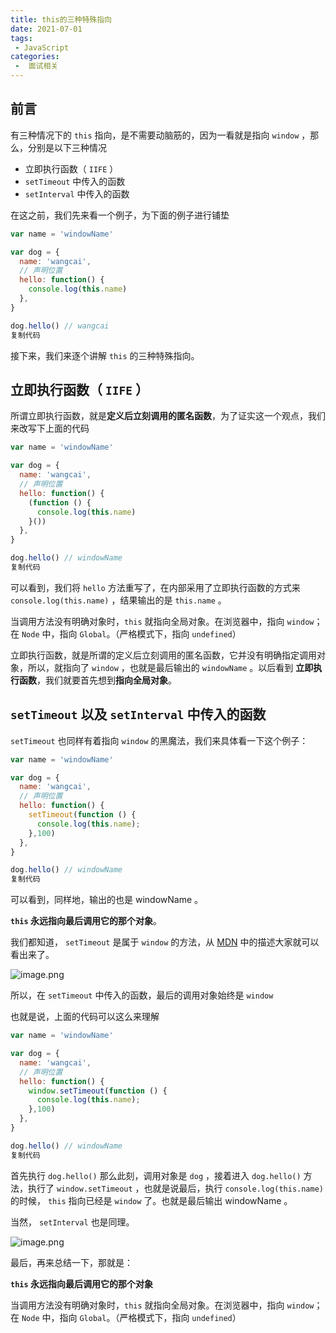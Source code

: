 ```yaml
---
title: this的三种特殊指向
date: 2021-07-01
tags:
 - JavaScript
categories:
 -  面试相关
---
```


## 前言

有三种情况下的 `this` 指向，是不需要动脑筋的，因为一看就是指向 `window` ，那么，分别是以下三种情况

- 立即执行函数（ `IIFE` ）
- `setTimeout` 中传入的函数
- `setInterval` 中传入的函数

在这之前，我们先来看一个例子，为下面的例子进行铺垫

```javascript
var name = 'windowName'

var dog = {
  name: 'wangcai',
  // 声明位置
  hello: function() {
    console.log(this.name)
  },
}

dog.hello() // wangcai
复制代码
```

接下来，我们来逐个讲解 `this` 的三种特殊指向。

## 立即执行函数（ `IIFE` ）

所谓立即执行函数，就是**定义后立刻调用的匿名函数**，为了证实这一个观点，我们来改写下上面的代码

```javascript
var name = 'windowName'

var dog = {
  name: 'wangcai',
  // 声明位置
  hello: function() {
    (function () {
      console.log(this.name)
    }())
  },
}

dog.hello() // windowName
复制代码
```

可以看到，我们将 `hello` 方法重写了，在内部采用了立即执行函数的方式来 `console.log(this.name)` ，结果输出的是 `this.name` 。


当调用方法没有明确对象时，`this` 就指向全局对象。在浏览器中，指向 `window`；在 `Node` 中，指向 `Global`。（严格模式下，指向 `undefined`）

立即执行函数，就是所谓的定义后立刻调用的匿名函数，它并没有明确指定调用对象，所以，就指向了 `window` ，也就是最后输出的 `windowName` 。以后看到 **立即执行函数**，我们就要首先想到**指向全局对象**。

## `setTimeout` 以及 `setInterval` 中传入的函数

`setTimeout` 也同样有着指向 `window` 的黑魔法，我们来具体看一下这个例子：

```javascript
var name = 'windowName'

var dog = {
  name: 'wangcai',
  // 声明位置
  hello: function() {
    setTimeout(function () {
      console.log(this.name);
    },100)
  },
}

dog.hello() // windowName
复制代码
```

可以看到，同样地，输出的也是 windowName 。

**`this` 永远指向最后调用它的那个对象**。

我们都知道， `setTimeout` 是属于 `window` 的方法，从 [MDN](https://link.juejin.cn/?target=https%3A%2F%2Fdeveloper.mozilla.org%2Fzh-CN%2Fdocs%2FWeb%2FAPI%2FWindowOrWorkerGlobalScope%2FsetTimeout) 中的描述大家就可以看出来了。

![image.png](https://p9-juejin.byteimg.com/tos-cn-i-k3u1fbpfcp/7d5de21e6b754637b2e76caf207b8cb5~tplv-k3u1fbpfcp-watermark.awebp)

所以，在 `setTimeout` 中传入的函数，最后的调用对象始终是 `window`

也就是说，上面的代码可以这么来理解

```javascript
var name = 'windowName'

var dog = {
  name: 'wangcai',
  // 声明位置
  hello: function() {
    window.setTimeout(function () {
      console.log(this.name);
    },100)
  },
}

dog.hello() // windowName
复制代码
```

首先执行 `dog.hello()` 那么此刻，调用对象是 `dog` ，接着进入 `dog.hello()` 方法，执行了 `window.setTimeout` ，也就是说最后，执行 `console.log(this.name)` 的时候， `this` 指向已经是 `window` 了。也就是最后输出 windowName 。

当然， `setInterval` 也是同理。

![image.png](https://p3-juejin.byteimg.com/tos-cn-i-k3u1fbpfcp/4bf7b6bc4b8e423c83dbd651ec45bd26~tplv-k3u1fbpfcp-watermark.awebp)

最后，再来总结一下，那就是：

**`this` 永远指向最后调用它的那个对象**

当调用方法没有明确对象时，`this` 就指向全局对象。在浏览器中，指向 `window`；在 `Node` 中，指向 `Global`。（严格模式下，指向 `undefined`）